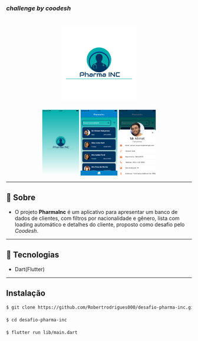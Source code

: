 
### *challenge by coodesh*

<h1 align="center">
<img src="assets/images/logo.png">
</h1>

<p float="left"  align="center">
  <img src="assets/images/SplashScreen.png" width="100" />
  <img src="assets/images/ListView.png" width="100" /> 
  <img src="assets/images/UserDetail.png" width="100" />
</p>

---
## 🔖 Sobre

- O projeto **PharmaInc** é um aplicativo para apresentar um banco de dados de clientes, com filtros por nacionalidade e gênero, lista com loading automático e detalhes do cliente, proposto como desafio pelo *Coodesh*.
---
## 🚀 Tecnologias

- Dart(Flutter)
---
## Instalação

```bash
$ git clone https://github.com/Robertrodrigues000/desafio-pharma-inc.git

$ cd desafio-pharma-inc

$ flutter run lib/main.dart

```